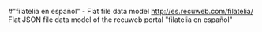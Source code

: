 #"filatelia en español" - Flat file data model
http://es.recuweb.com/filatelia/
Flat JSON file data model of the recuweb portal "filatelia en español"
